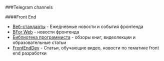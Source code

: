 ###Telegram channels

####Front End

- [Веб-стандарты](https://t.me/webstandards_ru) - Ежедневные новости и события фронтенда
- [ВFor Web](https://t.me/forwebdev) - новости фронтенда
- [Библиотека программиста](https://t.me/proglibrary) - обзоры книг, видеолекции и образовательные статьи
- [FrontEndDev](https://t.me/front_end_dev) - Статьи, обучающие видео, новости по тематике front end разработки
